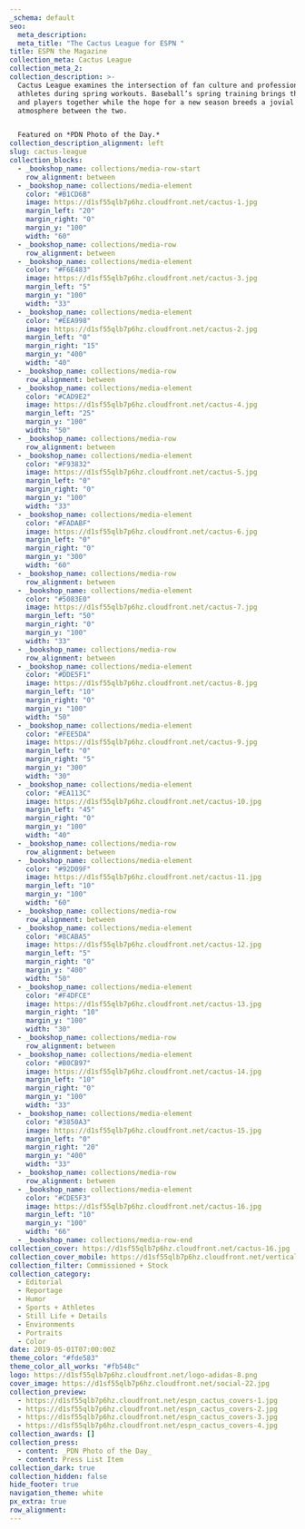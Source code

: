 ```yaml
---
_schema: default
seo:
  meta_description:
  meta_title: "The Cactus League for ESPN "
title: ESPN the Magazine
collection_meta: Cactus League
collection_meta_2:
collection_description: >-
  Cactus League examines the intersection of fan culture and professional
  athletes during spring workouts. Baseball’s spring training brings the fans
  and players together while the hope for a new season breeds a jovial and loose
  atmosphere between the two.


  Featured on *PDN Photo of the Day.*
collection_description_alignment: left
slug: cactus-league
collection_blocks:
  - _bookshop_name: collections/media-row-start
    row_alignment: between
  - _bookshop_name: collections/media-element
    color: "#B1CD6B"
    image: https://d1sf55qlb7p6hz.cloudfront.net/cactus-1.jpg
    margin_left: "20"
    margin_right: "0"
    margin_y: "100"
    width: "60"
  - _bookshop_name: collections/media-row
    row_alignment: between
  - _bookshop_name: collections/media-element
    color: "#F6E483"
    image: https://d1sf55qlb7p6hz.cloudfront.net/cactus-3.jpg
    margin_left: "5"
    margin_y: "100"
    width: "33"
  - _bookshop_name: collections/media-element
    color: "#EEA998"
    image: https://d1sf55qlb7p6hz.cloudfront.net/cactus-2.jpg
    margin_left: "0"
    margin_right: "15"
    margin_y: "400"
    width: "40"
  - _bookshop_name: collections/media-row
    row_alignment: between
  - _bookshop_name: collections/media-element
    color: "#CAD9E2"
    image: https://d1sf55qlb7p6hz.cloudfront.net/cactus-4.jpg
    margin_left: "25"
    margin_y: "100"
    width: "50"
  - _bookshop_name: collections/media-row
    row_alignment: between
  - _bookshop_name: collections/media-element
    color: "#F93832"
    image: https://d1sf55qlb7p6hz.cloudfront.net/cactus-5.jpg
    margin_left: "0"
    margin_right: "0"
    margin_y: "100"
    width: "33"
  - _bookshop_name: collections/media-element
    color: "#FADABF"
    image: https://d1sf55qlb7p6hz.cloudfront.net/cactus-6.jpg
    margin_left: "0"
    margin_right: "0"
    margin_y: "300"
    width: "60"
  - _bookshop_name: collections/media-row
    row_alignment: between
  - _bookshop_name: collections/media-element
    color: "#5083E0"
    image: https://d1sf55qlb7p6hz.cloudfront.net/cactus-7.jpg
    margin_left: "50"
    margin_right: "0"
    margin_y: "100"
    width: "33"
  - _bookshop_name: collections/media-row
    row_alignment: between
  - _bookshop_name: collections/media-element
    color: "#DDE5F1"
    image: https://d1sf55qlb7p6hz.cloudfront.net/cactus-8.jpg
    margin_left: "10"
    margin_right: "0"
    margin_y: "100"
    width: "50"
  - _bookshop_name: collections/media-element
    color: "#FEE5DA"
    image: https://d1sf55qlb7p6hz.cloudfront.net/cactus-9.jpg
    margin_left: "0"
    margin_right: "5"
    margin_y: "300"
    width: "30"
  - _bookshop_name: collections/media-element
    color: "#EA113C"
    image: https://d1sf55qlb7p6hz.cloudfront.net/cactus-10.jpg
    margin_left: "45"
    margin_right: "0"
    margin_y: "100"
    width: "40"
  - _bookshop_name: collections/media-row
    row_alignment: between
  - _bookshop_name: collections/media-element
    color: "#92D09F"
    image: https://d1sf55qlb7p6hz.cloudfront.net/cactus-11.jpg
    margin_left: "10"
    margin_y: "100"
    width: "60"
  - _bookshop_name: collections/media-row
    row_alignment: between
  - _bookshop_name: collections/media-element
    color: "#8CABA5"
    image: https://d1sf55qlb7p6hz.cloudfront.net/cactus-12.jpg
    margin_left: "5"
    margin_right: "0"
    margin_y: "400"
    width: "50"
  - _bookshop_name: collections/media-element
    color: "#F4DFCE"
    image: https://d1sf55qlb7p6hz.cloudfront.net/cactus-13.jpg
    margin_right: "10"
    margin_y: "100"
    width: "30"
  - _bookshop_name: collections/media-row
    row_alignment: between
  - _bookshop_name: collections/media-element
    color: "#B0CB97"
    image: https://d1sf55qlb7p6hz.cloudfront.net/cactus-14.jpg
    margin_left: "10"
    margin_right: "0"
    margin_y: "100"
    width: "33"
  - _bookshop_name: collections/media-element
    color: "#3850A3"
    image: https://d1sf55qlb7p6hz.cloudfront.net/cactus-15.jpg
    margin_left: "0"
    margin_right: "20"
    margin_y: "400"
    width: "33"
  - _bookshop_name: collections/media-row
    row_alignment: between
  - _bookshop_name: collections/media-element
    color: "#CDE5F3"
    image: https://d1sf55qlb7p6hz.cloudfront.net/cactus-16.jpg
    margin_left: "10"
    margin_y: "100"
    width: "66"
  - _bookshop_name: collections/media-row-end
collection_cover: https://d1sf55qlb7p6hz.cloudfront.net/cactus-16.jpg
collection_cover_mobile: https://d1sf55qlb7p6hz.cloudfront.net/verticalcovers-24.jpg
collection_filter: Commissioned + Stock
collection_category:
  - Editorial
  - Reportage
  - Humor
  - Sports + Athletes
  - Still Life + Details
  - Environments
  - Portraits
  - Color
date: 2019-05-01T07:00:00Z
theme_color: "#fde583"
theme_color_all_works: "#fb548c"
logo: https://d1sf55qlb7p6hz.cloudfront.net/logo-adidas-8.png
cover_image: https://d1sf55qlb7p6hz.cloudfront.net/social-22.jpg
collection_preview:
  - https://d1sf55qlb7p6hz.cloudfront.net/espn_cactus_covers-1.jpg
  - https://d1sf55qlb7p6hz.cloudfront.net/espn_cactus_covers-2.jpg
  - https://d1sf55qlb7p6hz.cloudfront.net/espn_cactus_covers-3.jpg
  - https://d1sf55qlb7p6hz.cloudfront.net/espn_cactus_covers-4.jpg
collection_awards: []
collection_press:
  - content: _PDN Photo of the Day_
  - content: Press List Item
collection_dark: true
collection_hidden: false
hide_footer: true
navigation_theme: white
px_extra: true
row_alignment:
---
```

